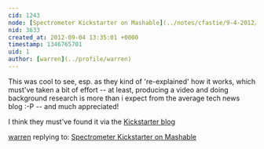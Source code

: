 ```yaml
---
cid: 1243
node: [Spectrometer Kickstarter on Mashable](../notes/cfastie/9-4-2012/spectrometer-kickstarter-mashable)
nid: 3633
created_at: 2012-09-04 13:35:01 +0000
timestamp: 1346765701
uid: 1
author: [warren](../profile/warren)
---
```


This was cool to see, esp. as they kind of 're-explained' how it works, which must've taken a bit of effort -- at least, producing a video and doing background research is more than i expect from the average tech news blog :-P -- and much appreciated!

I think they must've found it via the [Kickstarter blog](http://www.kickstarter.com/blog/citizen-science-and-the-spectrometer-a-love-story)

[warren](../profile/warren) replying to: [Spectrometer Kickstarter on Mashable](../notes/cfastie/9-4-2012/spectrometer-kickstarter-mashable)

